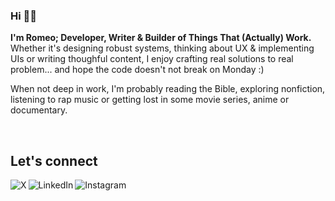 ### Hi 👋🏿

<b>I'm Romeo; Developer, Writer & Builder of Things That (Actually) Work.</b> <!--I run Duowork, a software agency in Abuja, Nigeria helping businesses scale with clear thinking and reliable code. --> Whether it's designing robust systems, thinking about UX & implementing UIs or writing thoughful content, I enjoy crafting real solutions to real problem... and hope the code doesn't not break on Monday :)

When not deep in work, I'm probably reading the Bible, exploring nonfiction, listening to rap music or getting lost in some movie series, anime or documentary.

<br>

## Let's connect

[<img align="left" alt="X" src="https://img.shields.io/badge/%40_romeopeter-0d1116?logo=X&color=000" />](https://x.com/_romeopeter)
[<img align="left" alt="LinkedIn" src="https://img.shields.io/badge/romeo_peter-0d1116?logo=linkedin&color=0d1116" />](https://www.linkedin.com/in/romeo-peter/)
[<img align="left" alt="Instagram" src="https://img.shields.io/badge/%40_romeopeter-0d1116?logo=instagram&logoColor=fff&color=0d1116">](https://www.instagram.com/_romeopeter/)
